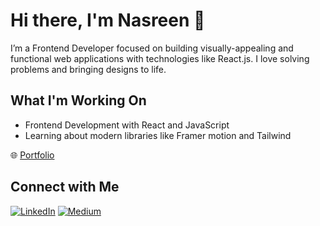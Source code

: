 # Hi there, I'm Nasreen 👋

I’m a Frontend Developer focused on building visually-appealing and functional web applications with technologies like React.js. I love solving problems and bringing designs to life.

## What I'm Working On
- Frontend Development with React and JavaScript
- Learning about modern libraries like Framer motion and Tailwind

🌐 [Portfolio](https://nasreen.vercel.app/)

## Connect with Me

[![LinkedIn](https://img.shields.io/badge/LinkedIn-Connect-blue)](https://linkedin.com/in/nasreen429)
[![Medium](https://img.shields.io/badge/Medium-Follow-black)](https://medium.com/@nasreenmalik429)


